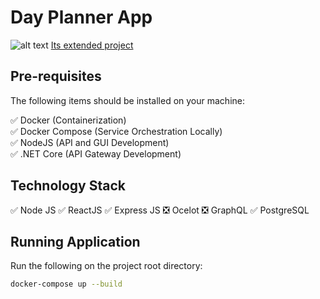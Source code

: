 # Day Planner App

![alt text](Screenshot.png "Day Planner")
[Its extended project](https://github.com/divyanshparakh/Day-Planner)

## Pre-requisites

The following items should be installed on your machine:

✅ Docker          (Containerization)  
✅ Docker Compose  (Service Orchestration Locally)  
✅ NodeJS          (API and GUI Development)  
✅ .NET Core       (API Gateway Development)  

## Technology Stack

✅ Node JS
✅ ReactJS
✅ Express JS
❎ Ocelot
❎ GraphQL
✅ PostgreSQL

## Running Application

Run the following on the project root directory:

```sh
docker-compose up --build
```